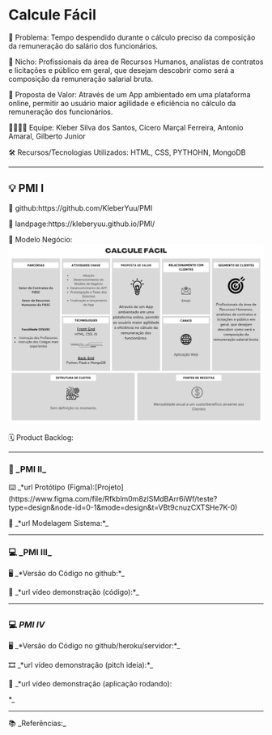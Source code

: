 <h1> Calcule Fácil </h1>

<p>🙁 Problema: Tempo despendido durante o cálculo preciso da composição da remuneração do salário dos funcionários.</p>
<p>🙂 Nicho: Profissionais da área de Recursos Humanos, analistas de contratos e licitações e público em geral, que desejam descobrir como será a composição da remuneração salarial bruta.</p>
<p>🎁 Proposta de Valor: Através de um App ambientado em uma plataforma online, permitir ao usuário maior agilidade e eficiência no cálculo da remuneração dos funcionários.</p>
<p>🧑‍💻👩‍💻 Equipe: Kleber Silva dos Santos, Cícero Marçal Ferreira, Antonio Amaral, Gilberto Junior</p>
<p>🛠️ Recursos/Tecnologias Utilizados: HTML, CSS, PYTHOHN, MongoDB
</p>

---

<h2>💡 PMI I</h2>

<p>🔗 github:https://github.com/KleberYuu/PMI</p>
<p>🛬 landpage:https://kleberyuu.github.io/PMI/</p>
</p>🤝 Modelo Negócio: <img src="/docs/src/img/verde%20simples%20modelo%20de%20neg%C3%B3cios%20P%C3%B4ster.png">
<p>🗓️  Product Backlog:</p>

---

<h3>📲 _PMI II_</h3>

<p>⌨️ _*url Protótipo (Figma):[Projeto](https://www.figma.com/file/Rfkblm0m8zlSMdBArr6iWf/teste?type=design&node-id=0-1&mode=design&t=VBt9cnuzCXTSHe7K-0)</p>
<p>📝 _*url Modelagem Sistema:*_</p>

---

<h3>💻 _PMI III_</h3>

<p>🖥️ _*Versão do Código no github:*_</p>
<p>🎥 _*url vídeo demonstração (código):*_</p>

---

## <h3>💻 _PMI IV_</h3>

<p>🖥️ _*Versão do Código no github/heroku/servidor:*_</p>
<p>🎞️ _*url vídeo demonstração (pitch ideia):*_</p>
<p>🎥 _*url vídeo demonstração (aplicação rodando):</p>*_

---

<p>📚 _Referências:_</p>
